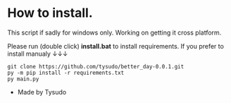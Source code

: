 # How to install.

This script if sadly for windows only. Working on getting it cross platform.

Please run (double click) __install.bat__ to install requirements.
If you prefer to install manualy ↓↓↓


```
git clone https://github.com/tysudo/better_day-0.0.1.git
py -m pip install -r requirements.txt
py main.py
```



- Made by Tysudo

